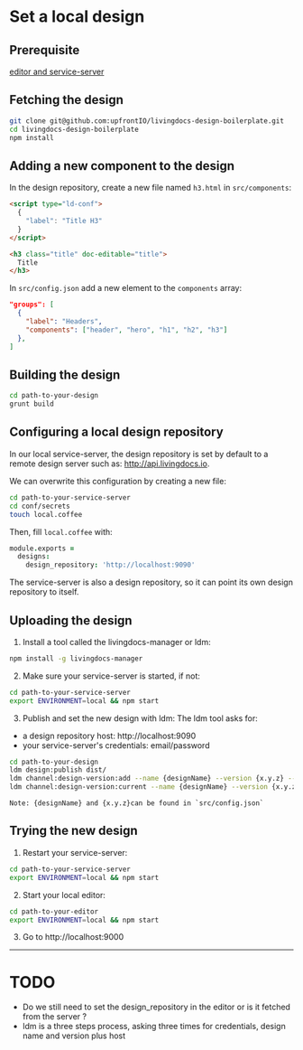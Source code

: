 # Set a local design

## Prerequisite

[editor and service-server](./editor-and-service-server.md)

## Fetching the design

```bash
git clone git@github.com:upfrontIO/livingdocs-design-boilerplate.git
cd livingdocs-design-boilerplate
npm install
```

## Adding a new component to the design

In the design repository, create a new file named `h3.html` in `src/components`:
```html
<script type="ld-conf">
  {
    "label": "Title H3"
  }
</script>

<h3 class="title" doc-editable="title">
  Title
</h3>
```

In `src/config.json` add a new element to the `components` array:
```json
"groups": [
  {
    "label": "Headers",
    "components": ["header", "hero", "h1", "h2", "h3"]
  },
]
```

## Building the design

```bash
cd path-to-your-design
grunt build
```

## Configuring a local design repository

In our local service-server, the design repository is set by default to a remote design server such as: http://api.livingdocs.io.

We can overwrite this configuration by creating  a new file:
```bash
cd path-to-your-service-server
cd conf/secrets
touch local.coffee
```

Then, fill `local.coffee` with:
```coffee
module.exports =
  designs:
    design_repository: 'http://localhost:9090'
```

The service-server is also a design repository, so it can point its own design repository to itself.

## Uploading the design

1. Install a tool called the livingdocs-manager or ldm:
  ```bash
  npm install -g livingdocs-manager
  ```


2. Make sure your service-server is started, if not:
  ```bash
  cd path-to-your-service-server
  export ENVIRONMENT=local && npm start
  ```

3. Publish and set the new design with ldm:
  The ldm tool asks for:
  - a design repository host: http://localhost:9090
  - your service-server's credentials: email/password

  ```bash
  cd path-to-your-design
  ldm design:publish dist/
  ldm channel:design-version:add --name {designName} --version {x.y.z} --channel 1
  ldm channel:design-version:current --name {designName} --version {x.y.z} --channel 1
  ```

    Note: {designName} and {x.y.z}can be found in `src/config.json`

## Trying the new design

1. Restart your service-server:
  ```bash
  cd path-to-your-service-server
  export ENVIRONMENT=local && npm start
  ```

2. Start your local editor:
  ```bash
  cd path-to-your-editor
  export ENVIRONMENT=local && npm start
  ```

3. Go to
  http://localhost:9000


****
# TODO
- Do we still need to set the design_repository in the editor or is it fetched from the server ?
- ldm is a three steps process, asking three times for credentials, design name and version plus host
